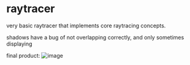 # raytracer
very basic raytracer that implements core raytracing concepts.

shadows have a bug of not overlapping correctly, and only sometimes displaying

final product:
![image](https://user-images.githubusercontent.com/44343049/217700675-4b41a868-d7f8-4dc5-8427-2474071d3ccf.png)
